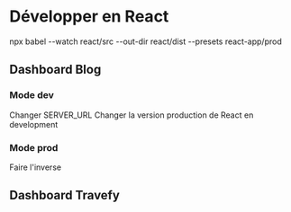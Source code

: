 # Développer en React
npx babel --watch react/src --out-dir react/dist --presets react-app/prod


## Dashboard Blog
### Mode dev
Changer SERVER_URL
Changer la version production de React en development

### Mode prod
Faire l'inverse


## Dashboard Travefy